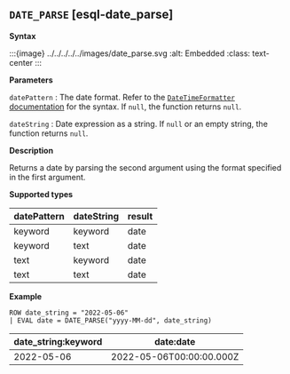 ## `DATE_PARSE` [esql-date_parse]

**Syntax**

:::{image} ../../../../../images/date_parse.svg
:alt: Embedded
:class: text-center
:::

**Parameters**

`datePattern`
:   The date format. Refer to the [`DateTimeFormatter` documentation](https://docs.oracle.com/en/java/javase/14/docs/api/java.base/java/time/format/DateTimeFormatter.md) for the syntax. If `null`, the function returns `null`.

`dateString`
:   Date expression as a string. If `null` or an empty string, the function returns `null`.

**Description**

Returns a date by parsing the second argument using the format specified in the first argument.

**Supported types**

| datePattern | dateString | result |
| --- | --- | --- |
| keyword | keyword | date |
| keyword | text | date |
| text | keyword | date |
| text | text | date |

**Example**

```esql
ROW date_string = "2022-05-06"
| EVAL date = DATE_PARSE("yyyy-MM-dd", date_string)
```

| date_string:keyword | date:date |
| --- | --- |
| 2022-05-06 | 2022-05-06T00:00:00.000Z |


